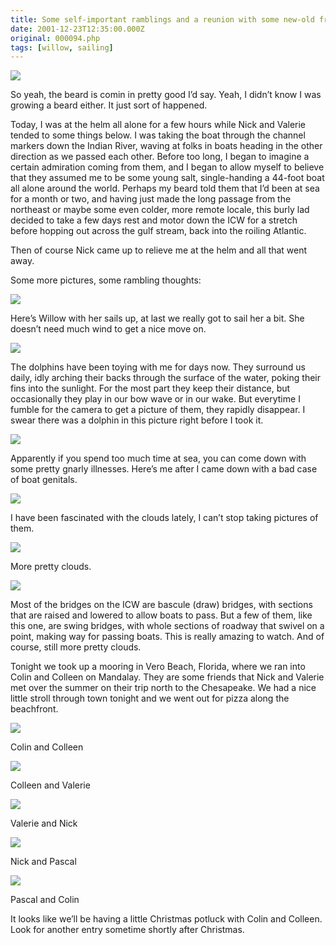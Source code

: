 ```yaml
---
title: Some self-important ramblings and a reunion with some new-old friends
date: 2001-12-23T12:35:00.000Z
original: 000094.php
tags: [willow, sailing]
---
```


<p class="polaroid" style="--deg: -2deg"><img src="./salty.jpg" /></p>

So yeah, the beard is comin in pretty good I’d say. Yeah, I didn’t know I was growing a beard either. It just sort of happened.

Today, I was at the helm all alone for a few hours while Nick and Valerie tended to some things below. I was taking the boat through the channel markers down the Indian River, waving at folks in boats heading in the other direction as we passed each other. Before too long, I began to imagine a certain admiration coming from them, and I began to allow myself to believe that they assumed me to be some young salt, single-handing a 44-foot boat all alone around the world. Perhaps my beard told them that I’d been at sea for a month or two, and having just made the long passage from the northeast or maybe some even colder, more remote locale, this burly lad decided to take a few days rest and motor down the ICW for a stretch before hopping out across the gulf stream, back into the roiling Atlantic.

Then of course Nick came up to relieve me at the helm and all that went away.

Some more pictures, some rambling thoughts:

<p class="polaroid" style="--deg: -2deg"><img src="./sailsup.jpg" /></p>

Here’s Willow with her sails up, at last we really got to sail her a bit. She doesn’t need much wind to get a nice move on.

<p class="polaroid" style="--deg: -2deg"><img src="./almostadolphin.jpg" /></p>

The dolphins have been toying with me for days now. They surround us daily, idly arching their backs through the surface of the water, poking their fins into the sunlight. For the most part they keep their distance, but occasionally they play in our bow wave or in our wake. But everytime I fumble for the camera to get a picture of them, they rapidly disappear. I swear there was a dolphin in this picture right before I took it.

<p class="polaroid" style="--deg: -2deg"><img src="./boatgenitals.jpg" /></p>

Apparently if you spend too much time at sea, you can come down with some pretty gnarly illnesses. Here’s me after I came down with a bad case of boat genitals.

<p class="polaroid" style="--deg: -2deg"><img src="./moreprettyclouds.jpg" /></p>

I have been fascinated with the clouds lately, I can’t stop taking pictures of them.

<p class="polaroid" style="--deg: -2deg"><img src="./stillmoreprettyclouds.jpg" /></p>

More pretty clouds.

<p class="polaroid" style="--deg: -2deg"><img src="./swingbridge.jpg" /></p>

Most of the bridges on the ICW are bascule (draw) bridges, with sections that are raised and lowered to allow boats to pass. But a few of them, like this one, are swing bridges, with whole sections of roadway that swivel on a point, making way for passing boats. This is really amazing to watch. And of course, still more pretty clouds.

Tonight we took up a mooring in Vero Beach, Florida, where we ran into Colin and Colleen on Mandalay. They are some friends that Nick and Valerie met over the summer on their trip north to the Chesapeake. We had a nice little stroll through town tonight and we went out for pizza along the beachfront.

<p class="polaroid" style="--deg: -2deg"><img src="./colin-colleen.jpg" /></p>
Colin and Colleen

<p class="polaroid" style="--deg: -2deg"><img src="./colleen-valerie.jpg" /></p>
Colleen and Valerie

<p class="polaroid" style="--deg: -2deg"><img src="./valerie-nick.jpg" /></p>
Valerie and Nick

<p class="polaroid" style="--deg: -2deg"><img src="./nick-pascal.jpg" /></p>
Nick and Pascal

<p class="polaroid" style="--deg: -2deg"><img src="./pascal-colin.jpg" /></p>
Pascal and Colin

It looks like we’ll be having a little Christmas potluck with Colin and Colleen. Look for another entry sometime shortly after Christmas.
